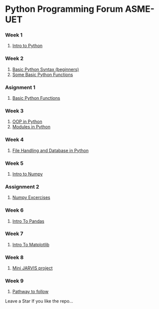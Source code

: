 # Python Programming Forum ASME-UET

### Week 1
1) [Intro to Python](https://github.com/M-Usman-Tahir/PPF-ASME-UET/tree/main/Week%201) 

### Week 2
1) [Basic Python Syntax (beginners)](https://github.com/M-Usman-Tahir/PPF-ASME-UET/tree/main/Week%202)
2) [Some Basic Python Functions](https://github.com/M-Usman-Tahir/PPF-ASME-UET/tree/main/Week%202)

### Asignment 1
1) [Basic Python Functions](https://github.com/M-Usman-Tahir/PPF-ASME-UET/tree/main/Week%202/Assignment)

### Week 3
1) [OOP in Python](https://github.com/M-Usman-Tahir/PPF-ASME-UET/tree/main/Week%203)
2) [Modules in Python](https://github.com/M-Usman-Tahir/PPF-ASME-UET/tree/main/Week%203)

### Week 4
1) [File Handling and Database in Python](https://github.com/M-Usman-Tahir/PPF-ASME-UET/tree/main/Week%204)

### Week 5
1) [Intro to Numpy](https://github.com/M-Usman-Tahir/PPF-ASME-UET/tree/main/Week%205)

### Assignment 2
1) [Numpy Excercises](https://github.com/M-Usman-Tahir/PPF-ASME-UET/tree/main/Week%205/Assignment)

### Week 6
1) [Intro To Pandas](https://github.com/M-Usman-Tahir/PPF-ASME-UET/tree/main/Week%206)

### Week 7
1) [Intro To Matplotlib](https://github.com/M-Usman-Tahir/PPF-ASME-UET/tree/main/Week%207)

### Week 8
1) [Mini JARVIS project](https://github.com/M-Usman-Tahir/PPF-ASME-UET/tree/main/Week%208)

### Week 9
1) [Pathway to follow](https://github.com/M-Usman-Tahir/PPF-ASME-UET/tree/main/Week%209)


Leave a Star If you like the repo...
